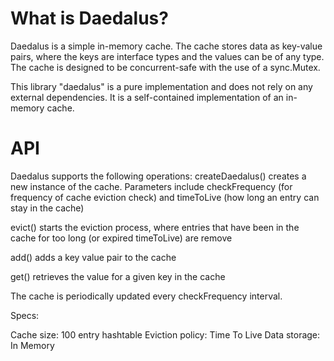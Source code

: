 # What is Daedalus?
Daedalus is a simple in-memory cache. The cache stores data as key-value pairs, where the keys are interface types and the values can be of any type. The cache is designed to be concurrent-safe with the use of a sync.Mutex.

This library "daedalus" is a pure implementation and does not rely on any external dependencies. It is a self-contained implementation of an in-memory cache.

# API
Daedalus supports the following operations:
createDaedalus() creates a new instance of the cache. Parameters include checkFrequency (for frequency of cache eviction check)
and timeToLive (how long an entry can stay in the cache)

evict() starts the eviction process, where entries that have been in the cache for too long (or expired timeToLive) are remove

add() adds a key value pair to the cache

get() retrieves the value for a given key in the cache

The cache is periodically updated every checkFrequency interval.

Specs:

Cache size: 100 entry hashtable
Eviction policy: Time To Live
Data storage: In Memory

